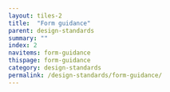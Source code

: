 ```yaml
---
layout: tiles-2
title:  "Form guidance"
parent: design-standards
summary: ""
index: 2
navitems: form-guidance
thispage: form-guidance
category: design-standards
permalink: /design-standards/form-guidance/
---
```



